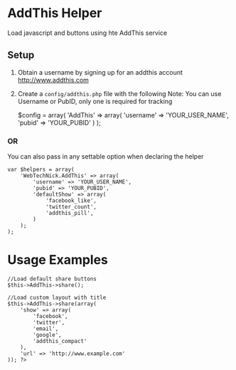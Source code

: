 # AddThis Helper

Load javascript and buttons using hte AddThis service

## Setup

1. Obtain a username by signing up for an addthis account http://www.addthis.com
2. Create a `config/addthis.php` file with the following
Note: You can use Username or PubID, only one is required for tracking

	$config = array(
		'AddThis' => array(
			'username' => 'YOUR_USER_NAME',
			'pubid' => 'YOUR_PUBID'
		)
	);
	
### OR

You can also pass in any settable option when declaring the helper

	var $helpers = array(
		'WebTechNick.AddThis' => array(
			'username' => 'YOUR_USER_NAME',
			'pubid' => 'YOUR_PUBID',
			'defaultShow' => array(
				'facebook_like',
				'twitter_count',
				'addthis_pill',
			)
		);
	);
	
	
# Usage Examples

	//Load default share buttons
	$this->AddThis->share();
	
	//Load custom layout with title
	$this->AddThis->share(array(
		'show' => array(
			'facebook',
			'twitter',
			'email',
			'google',
			'addthis_compact'
		),
		'url' => 'http://www.example.com'
	)); ?>